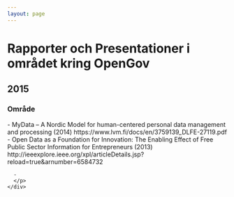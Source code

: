 ```yaml
---
layout: page
---
```

<!-- page content start -->

<div class="container">
  <div class="row">
    <div class="col-md-8">
      <h1>Rapporter och Presentationer i området kring OpenGov</h1>
      <p>
      <h2 class="section-heading">2015</h2>

<h3 class="section-heading">Område</h3>
      - MyData – A Nordic Model for human-centered personal data management and processing (2014) https://www.lvm.fi/docs/en/3759139_DLFE-27119.pdf
      - Open Data as a Foundation for Innovation: The Enabling Effect of Free Public Sector Information for Entrepreneurs (2013) http://ieeexplore.ieee.org/xpl/articleDetails.jsp?reload=true&arnumber=6584732
      
      - 
      </p>
    </div>
  </div>
</div>
